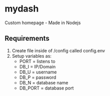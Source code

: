 # mydash
Custom homepage - Made in Nodejs

## Requirements

1. Create file inside of /config called config.env
2. Setup variables as:
	* PORT = listens to
	* DB_I = IP/Domain
	* DB_U = username
	* DB_P = password
	* DB_N = database name
	* DB_PORT = database port
